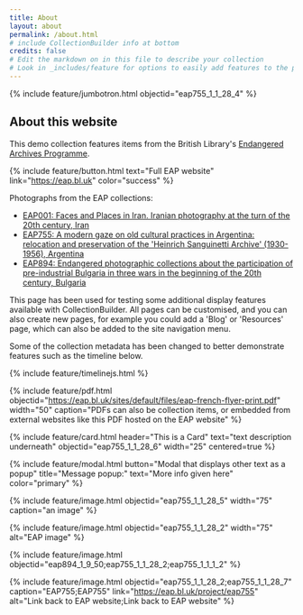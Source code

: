```yaml
---
title: About
layout: about
permalink: /about.html
# include CollectionBuilder info at bottom
credits: false
# Edit the markdown on in this file to describe your collection
# Look in _includes/feature for options to easily add features to the page
---
```


{% include feature/jumbotron.html objectid="eap755_1_1_28_4" %} 



## About this website

This demo collection features items from the British Library's [Endangered Archives Programme](https://eap.bl.uk).

{% include feature/button.html text="Full EAP website" link="https://eap.bl.uk" color="success" %}
 
Photographs from the EAP collections:

- [EAP001: Faces and Places in Iran. Iranian photography at the turn of the 20th century, Iran](https://eap.bl.uk/project/eap001)
- [EAP755: A modern gaze on old cultural practices in Argentina: relocation and preservation of the 'Heinrich Sanguinetti Archive' (1930-1956), Argentina](https://eap.bl.uk/project/eap755)
- [EAP894: Endangered photographic collections about the participation of pre-industrial Bulgaria in three wars in the beginning of the 20th century, Bulgaria](https://eap.bl.uk/project/eap894)

This page has been used for testing some additional display features available with CollectionBuilder. All pages can be customised, and you can also create new pages, for example you could add a 'Blog' or 'Resources' page, which can also be added to the site navigation menu.

Some of the collection metadata has been changed to better demonstrate features such as the timeline below. 

{% include feature/timelinejs.html %}

{% include feature/pdf.html objectid="https://eap.bl.uk/sites/default/files/eap-french-flyer-print.pdf" width="50" caption="PDFs can also be collection items, or embedded from external websites like this PDF hosted on the EAP website" %}

{% include feature/card.html header="This is a Card" text="text description underneath" objectid="eap755_1_1_28_6" width="25" centered=true %}

{% include feature/modal.html button="Modal that displays other text as a popup" title="Message popup:" text="More info given here" color="primary" %}

{% include feature/image.html objectid="eap755_1_1_28_5" width="75" caption="an image" %}


{% include feature/image.html objectid="eap755_1_1_28_2" width="75" alt="EAP image" %}

{% include feature/image.html objectid="eap894_1_9_50;eap755_1_1_28_2;eap755_1_1_1_2" %}

{% include feature/image.html objectid="eap755_1_1_28_2;eap755_1_1_28_7" caption="EAP755;EAP755" link="https://eap.bl.uk/project/eap755" alt="Link back to EAP website;Link back to EAP website" %}

